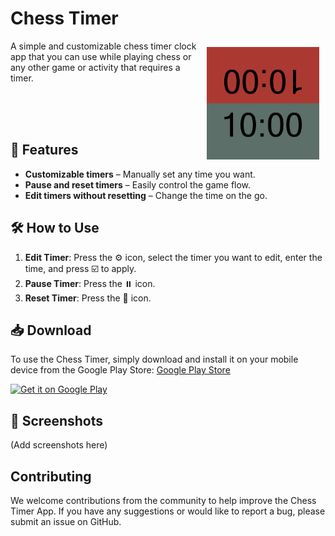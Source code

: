 # Chess Timer
<img src="/assets/app_logo.png" align="right" width="180" hspace="10" vspace="10">

A simple and customizable chess timer clock app that you can use while playing chess or any other game or activity that requires a timer.  

<br>
<br>
<br>

## 📌 Features  
- **Customizable timers** – Manually set any time you want.  
- **Pause and reset timers** – Easily control the game flow.  
- **Edit timers without resetting** – Change the time on the go.  

## 🛠️ How to Use  
1. **Edit Timer**: Press the ⚙️ icon, select the timer you want to edit, enter the time, and press ☑️ to apply.  
2. **Pause Timer**: Press the ⏸️ icon.  
3. **Reset Timer**: Press the 🔄 icon.  

## 📥 Download  
To use the Chess Timer, simply download and install it on your mobile device from the Google Play Store: [Google Play Store](https://play.google.com/store/apps/details?id=com.app.chesstimer)

<a href='https://play.google.com/store/apps/details?id=com.app.chesstimer'><img alt='Get it on Google Play' src='https://play.google.com/intl/en_us/badges/static/images/badges/en_badge_web_generic.png' width='258.5' height='100'/></a>

## 📸 Screenshots  
(Add screenshots here)  

## Contributing

We welcome contributions from the community to help improve the Chess Timer App. If you have any suggestions or would like to report a bug, please submit an issue on GitHub.
